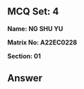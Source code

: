 ## MCQ Set: 4

**Name: NG SHU YU**

**Matrix No: A22EC0228**

**Section: 01**

## Answer
<img src="" alt=""/></a>